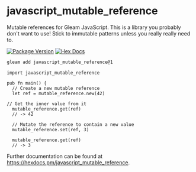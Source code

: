 # javascript_mutable_reference

Mutable references for Gleam JavaScript. This is a library you probably don't
want to use! Stick to immutable patterns unless you really really need to.

[![Package Version](https://img.shields.io/hexpm/v/javascript_mutable_reference)](https://hex.pm/packages/javascript_mutable_reference)
[![Hex Docs](https://img.shields.io/badge/hex-docs-ffaff3)](https://hexdocs.pm/javascript_mutable_reference/)

```sh
gleam add javascript_mutable_reference@1
```
```gleam
import javascript_mutable_reference

pub fn main() {
  // Create a new mutable reference
  let ref = mutable_reference.new(42)

// Get the inner value from it
  mutable_reference.get(ref)
  // -> 42

  // Mutate the reference to contain a new value
  mutable_reference.set(ref, 3)
  
  mutable_reference.get(ref)
  // -> 3
```

Further documentation can be found at <https://hexdocs.pm/javascript_mutable_reference>.

